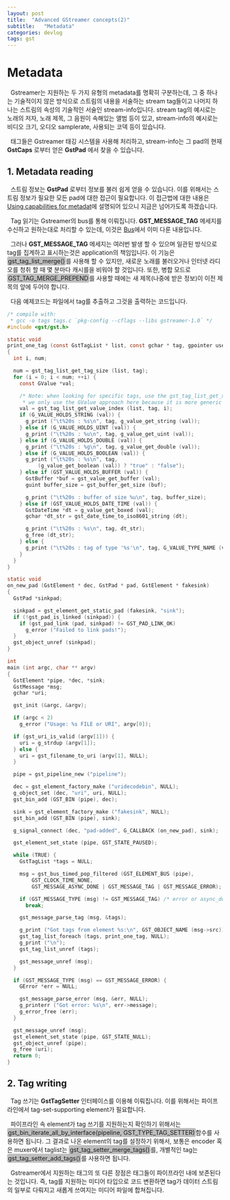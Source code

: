 ```yaml
---
layout: post
title:  "Advanced GStreamer concepts(2)"
subtitle:   "Metadata"
categories: devlog
tags: gst
---
```


<style>
.fill_color {background-color:rgba(164,164,164,0.7);border-radius:4px;padding:2px;}
.blue_l {color:#323C73;}
</style>

# __Metadata__

&nbsp; Gstreamer는 지원하는 두 가지 유형의 metadata를 명확히 구분하는데, 그 중 하나는 기술적이지 않은 방식으로 스트림의 내용을 서술하는 stream tag들이고 나머지 하나는 스트림의 속성의 기술적인 서술인 stream-info입니다. stream tag의 예시로는 노래의 저자, 노래 제목, 그 음원이 속해있는 앨범 등이 있고, stream-info의 예시로는 비디오 크기, 오디오 samplerate, 사용되는 코덱 등이 있습니다.

&nbsp; 태그들은 Gstreamer 태깅 시스템을 사용해 처리하고, stream-info는 그 pad의 현재 __GstCaps__ 로부터 얻은 __GstPad__ 에서 찾을 수 있습니다.

## __1. Metadata reading__

&nbsp; 스트림 정보는 __GstPad__ 로부터 정보를 불러 쉽게 얻을 수 있습니다. 이를 위해서는 스트림 정보가 필요한 모든 pad에 대한 접근이 필요합니다. 이 접근법에 대한 내용은 [Using capabilities for metadat](https://gstreamer.freedesktop.org/documentation/application-development/basics/pads.html?gi-language=c#using-capabilities-for-metadata)에 설명되어 있으니 지금은 넘어가도록 하겠습니다.

&nbsp; Tag 읽기는 Gstreamer의 bus를 통해 이뤄집니다. __GST_MESSAGE_TAG__ 메세지를 수신하고 원하는대로 처리할 수 있는데, 이것은 [Bus](https://gstreamer.freedesktop.org/documentation/application-development/basics/bus.html?gi-language=c)에서 이미 다룬 내용입니다.

&nbsp; 그러나 __GST_MESSAGE_TAG__ 메세지는 여러번 발생 할 수 있으며 일관된 방식으로 tag를 집계하고 표시하는것은 application의 책임입니다. 이 기능은 <span class="fill_color">gst_tag_list_merge()</span>를 사용해 할 수 있지만, 새로운 노래를 불러오거나 인터넷 라디오를 청취 할 때 몇 분마다 캐시를을 비워야 할 것입니다. 또한, 병합 모드로 <span class="fill_color">GST_TAG_MERGE_PREPEND</span>를 사용할 때에는 새 제목(나중에 받은 정보)이 이전 제목의 앞에 두어야 합니다.

&nbsp; 다음 예제코드는 파일에서 tag를 추출하고 그것을 출력하는 코드입니다.

```c
/* compile with:
 * gcc -o tags tags.c `pkg-config --cflags --libs gstreamer-1.0` */
#include <gst/gst.h>

static void
print_one_tag (const GstTagList * list, const gchar * tag, gpointer user_data)
{
  int i, num;

  num = gst_tag_list_get_tag_size (list, tag);
  for (i = 0; i < num; ++i) {
    const GValue *val;

    /* Note: when looking for specific tags, use the gst_tag_list_get_xyz() API,
     * we only use the GValue approach here because it is more generic */
    val = gst_tag_list_get_value_index (list, tag, i);
    if (G_VALUE_HOLDS_STRING (val)) {
      g_print ("\t%20s : %s\n", tag, g_value_get_string (val));
    } else if (G_VALUE_HOLDS_UINT (val)) {
      g_print ("\t%20s : %u\n", tag, g_value_get_uint (val));
    } else if (G_VALUE_HOLDS_DOUBLE (val)) {
      g_print ("\t%20s : %g\n", tag, g_value_get_double (val));
    } else if (G_VALUE_HOLDS_BOOLEAN (val)) {
      g_print ("\t%20s : %s\n", tag,
          (g_value_get_boolean (val)) ? "true" : "false");
    } else if (GST_VALUE_HOLDS_BUFFER (val)) {
      GstBuffer *buf = gst_value_get_buffer (val);
      guint buffer_size = gst_buffer_get_size (buf);

      g_print ("\t%20s : buffer of size %u\n", tag, buffer_size);
    } else if (GST_VALUE_HOLDS_DATE_TIME (val)) {
      GstDateTime *dt = g_value_get_boxed (val);
      gchar *dt_str = gst_date_time_to_iso8601_string (dt);

      g_print ("\t%20s : %s\n", tag, dt_str);
      g_free (dt_str);
    } else {
      g_print ("\t%20s : tag of type '%s'\n", tag, G_VALUE_TYPE_NAME (val));
    }
  }
}

static void
on_new_pad (GstElement * dec, GstPad * pad, GstElement * fakesink)
{
  GstPad *sinkpad;

  sinkpad = gst_element_get_static_pad (fakesink, "sink");
  if (!gst_pad_is_linked (sinkpad)) {
    if (gst_pad_link (pad, sinkpad) != GST_PAD_LINK_OK)
      g_error ("Failed to link pads!");
  }
  gst_object_unref (sinkpad);
}

int
main (int argc, char ** argv)
{
  GstElement *pipe, *dec, *sink;
  GstMessage *msg;
  gchar *uri;

  gst_init (&argc, &argv);

  if (argc < 2)
    g_error ("Usage: %s FILE or URI", argv[0]);

  if (gst_uri_is_valid (argv[1])) {
    uri = g_strdup (argv[1]);
  } else {
    uri = gst_filename_to_uri (argv[1], NULL);
  }

  pipe = gst_pipeline_new ("pipeline");

  dec = gst_element_factory_make ("uridecodebin", NULL);
  g_object_set (dec, "uri", uri, NULL);
  gst_bin_add (GST_BIN (pipe), dec);

  sink = gst_element_factory_make ("fakesink", NULL);
  gst_bin_add (GST_BIN (pipe), sink);

  g_signal_connect (dec, "pad-added", G_CALLBACK (on_new_pad), sink);

  gst_element_set_state (pipe, GST_STATE_PAUSED);

  while (TRUE) {
    GstTagList *tags = NULL;

    msg = gst_bus_timed_pop_filtered (GST_ELEMENT_BUS (pipe),
        GST_CLOCK_TIME_NONE,
        GST_MESSAGE_ASYNC_DONE | GST_MESSAGE_TAG | GST_MESSAGE_ERROR);

    if (GST_MESSAGE_TYPE (msg) != GST_MESSAGE_TAG) /* error or async_done */
      break;

    gst_message_parse_tag (msg, &tags);

    g_print ("Got tags from element %s:\n", GST_OBJECT_NAME (msg->src));
    gst_tag_list_foreach (tags, print_one_tag, NULL);
    g_print ("\n");
    gst_tag_list_unref (tags);

    gst_message_unref (msg);
  }

  if (GST_MESSAGE_TYPE (msg) == GST_MESSAGE_ERROR) {
    GError *err = NULL;

    gst_message_parse_error (msg, &err, NULL);
    g_printerr ("Got error: %s\n", err->message);
    g_error_free (err);
  }

  gst_message_unref (msg);
  gst_element_set_state (pipe, GST_STATE_NULL);
  gst_object_unref (pipe);
  g_free (uri);
  return 0;
}
```

## __2. Tag writing__

&nbsp; Tag 쓰기는 __GstTagSetter__ 인터페이스를 이용해 이뤄집니다. 이를 위해서는 파이프라인에서 tag-set-supporting element가 필요합니다.

&nbsp; 파이프라인 속 element가 tag 쓰기를 지원하는지 확인하기 위해서는 <span class="fill_color">gst_bin_iterate_all_by_interface(pipeline, GST_TYPE_TAG_SETTER)</span>함수를 사용하면 됩니다. 그 결과로 나온 element의 tag를 설정하기 위해서, 보통은 encoder 혹은 muxer에서 taglist는 <span class="fill_color">gst_tag_setter_merge_tags()</span>를, 개별적인 tag는 <span class="fill_color">gst_tag_setter_add_tags()</span>를 사용하면 됩니다. 

&nbsp; Gstreamer에서 지원하는 태그의 또 다른 장점은 태그들이 파이프라인 내에 보존된다는 것입니다. 즉, tag를 지원하는 미디어 타입으로 코드 변환하면 tag가 데이터 스트림의 일부로 다뤄지고 새롭게 쓰여지는 미디어 파일에 합쳐집니다.
